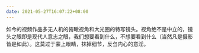 ```yaml
---
date: 2021-05-27T16:07:22+08:00
---
```

如今的视频作品多无人机的俯瞰视角和大光圈的特写镜头。视角绝不是中立的，镜头之眼即是现代人意志之眼，我们想要看到什么，不想要看到什么（当然凡是摄影皆是如此）。这莫过于蒙上眼睛，抹掉细节，反刍内心的意淫。
